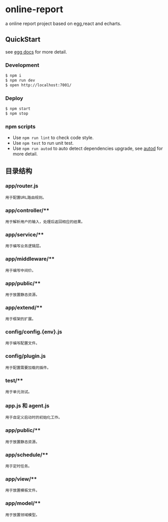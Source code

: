 # online-report

a online report project based on egg,react and echarts.

## QuickStart

<!-- add docs here for user -->

see [egg docs][egg] for more detail.

### Development

```bash
$ npm i
$ npm run dev
$ open http://localhost:7001/
```

### Deploy

```bash
$ npm start
$ npm stop
```

### npm scripts

- Use `npm run lint` to check code style.
- Use `npm test` to run unit test.
- Use `npm run autod` to auto detect dependencies upgrade, see [autod](https://www.npmjs.com/package/autod) for more detail.


[egg]: https://eggjs.org

## 目录结构
### app/router.js
    用于配置URL路由规则。
### app/controller/**
    用于解析用户的输入，处理后返回相应的结果。
### app/service/**
    用于编写业务逻辑层。
### app/middleware/**
    用于编写中间价。
### app/public/**
    用于放置静态资源。
### app/extend/**
    用于框架的扩展。
### config/config.{env}.js
    用于编写配置文件。
### config/plugin.js
    用于配置需要加载的插件。
### test/**
    用于单元测试。
### app.js 和 agent.js
    用于自定义启动时的初始化工作。
### app/public/**
    用于放置静态资源。
### app/schedule/**
    用于定时任务。
### app/view/**
    用于放置模板文件。
### app/model/**
    用于放置领域模型。

